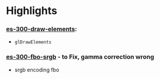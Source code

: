 # Highlights

### [es-300-draw-elements](https://github.com/elect86/jogl-samples/blob/master/jogl-samples/src/tests/es_300/Es_300_draw_elements.java):

- `glDrawElements`

### [es-300-fbo-srgb](https://github.com/elect86/jogl-samples/blob/master/jogl-samples/src/tests/es_300/Es_300_fbo_srgb.java) - to Fix, gamma correction wrong 

- srgb encoding fbo
